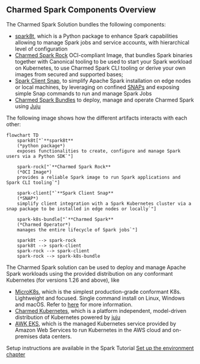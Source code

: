 ## Charmed Spark Components Overview

The Charmed Spark Solution bundles the following components:

* [spark8t](https://github.com/canonical/spark-k8s-toolkit-py), which is a Python package to enhance Spark capabilities allowing to manage Spark jobs and service accounts, with hierarchical level of configuration
* [Charmed Spark Rock](https://github.com/canonical/charmed-spark-rock/pkgs/container/charmed-spark) OCI-compliant Image, that bundles Spark binaries together with Canonical tooling to be used to start your Spark workload on Kubernetes, to use Charmed Spark CLI tooling or derive your own images from secured and supported bases;
* [Spark Client Snap](https://snapcraft.io/spark-client), to simplify Apache Spark installation on edge nodes or local machines, by leveraging on confined [SNAPs](https://snapcraft.io/) and exposing simple Snap commands to run and manage Spark Jobs 
* [Charmed Spark Bundles](https://charmhub.io/spark-history-server-k8s) to deploy, manage and operate Charmed Spark using [Juju](https://juju.is/) 

The following image shows how the different artifacts interacts with each other:

```mermaid
flowchart TD
    spark8t["`**spark8t** 
    (*python package*)
    exposes functionalities to create, configure and manage Spark users via a Python SDK`"]
    
    spark-rock["`**Charmed Spark Rock** 
    (*OCI Image*)
    provides a reliable Spark image to run Spark applications and Spark CLI tooling`"]

    spark-client["`**Spark Client Snap** 
    (*SNAP*)
    simplify client integration with a Spark Kubernetes cluster via a snap package to be installed in edge nodes or locally`"]

    spark-k8s-bundle["`**Charmed Spark** 
    (*Charmed Operator*)
    manages the entire lifecycle of Spark jobs`"]

    spark8t --> spark-rock
    spark8t --> spark-client
    spark-rock --> spark-client
    spark-rock --> spark-k8s-bundle
```

The Charmed Spark solution can be used to deploy and manage Apache Spark workloads using the provided distribution on any conformant Kubernetes (for versions 1.26 and above), like
* [MicroK8s](https://microk8s.io/), which is the simplest production-grade conformant K8s. Lightweight and focused. 
Single command install on Linux, Windows and macOS. Refer to [here](https://microk8s.io/#install-microk8s) for more information. 
* [Charmed Kubernetes](https://ubuntu.com/kubernetes/charmed-k8s), which is a platform independent, model-driven distribution of Kubernetes powered by [juju](https://juju.is/) 
* [AWK EKS](https://ubuntu.com/kubernetes/charmed-k8s), which is the managed Kubernetes service provided by Amazon Web Services to run Kubernetes in the AWS cloud and on-premises data centers.

Setup instructions are available in the Spark Tutorial [Set up the environment chapter](/t/spark-client-snap-tutorial-setup-environment/8951)